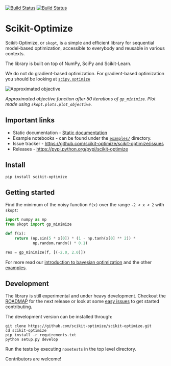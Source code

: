 [![Build Status](https://travis-ci.org/scikit-optimize/scikit-optimize.svg?branch=master)](https://travis-ci.org/scikit-optimize/scikit-optimize)
[![Build Status](https://circleci.com/gh/scikit-optimize/scikit-optimize/tree/master.svg?style=shield&circle-token=:circle-token)](https://circleci.com/gh/scikit-optimize/scikit-optimize)

# Scikit-Optimize

Scikit-Optimize, or `skopt`, is a simple and efficient library
for sequential model-based optimization, accessible to everybody and reusable in various
contexts.

The library is built on top of NumPy, SciPy and Scikit-Learn.

We do not do gradient-based optimization. For gradient-based optimization you should be looking at [`scipy.optimize`](http://docs.scipy.org/doc/scipy/reference/optimize.html)

![Approximated objective](https://github.com/scikit-optimize/scikit-optimize/blob/master/media/bo-objective.png)

_Approximated objective function after 50 iterations of `gp_minimize`. Plot made using `skopt.plots.plot_objective`._

## Important links

- Static documentation - [Static documentation](https://scikit-optimize.github.io/)
- Example notebooks - can be found under the [`examples/`](https://github.com/scikit-optimize/scikit-optimize/tree/master/examples) directory.
- Issue tracker - https://github.com/scikit-optimize/scikit-optimize/issues
- Releases - https://pypi.python.org/pypi/scikit-optimize


## Install

```
pip install scikit-optimize
```


## Getting started

Find the minimum of the noisy function `f(x)` over the range `-2 < x < 2`
with `skopt`:

```python
import numpy as np
from skopt import gp_minimize

def f(x):
    return (np.sin(5 * x[0]) * (1 - np.tanh(x[0] ** 2)) *
            np.random.randn() * 0.1)

res = gp_minimize(f, [(-2.0, 2.0)])
```

For more read our [introduction to bayesian optimization](https://scikit-optimize.github.io/notebooks/bayesian-optimization.html)
and the other [examples](https://github.com/scikit-optimize/scikit-optimize/tree/master/examples).


## Development

The library is still experimental and under heavy development. Checkout the
[ROADMAP](https://github.com/scikit-optimize/scikit-optimize/issues/202) for
the next release or look at some [easy issues](https://github.com/scikit-optimize/scikit-optimize/issues?q=is%3Aissue+is%3Aopen+label%3AEasy)
to get started contributing.

The development version can be installed through:
```
git clone https://github.com/scikit-optimize/scikit-optimize.git
cd scikit-optimize
pip install -r requirements.txt
python setup.py develop
```

Run the tests by executing `nosetests` in the top level directory.

Contributors are welcome!
